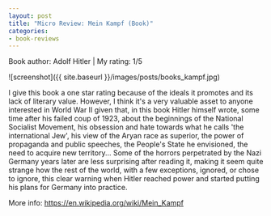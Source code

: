 ```yaml
---
layout: post
title: "Micro Review: Mein Kampf (Book)"
categories:
- book-reviews
---
```


<p>Book author: Adolf Hitler | My rating: 1/5</p>


![screenshot]({{ site.baseurl }}/images/posts/books_kampf.jpg)


<p>I give this book a one star rating because of the ideals it promotes and its lack of literary value. However, I think it's a very valuable asset to anyone interested in World War II given that, in this book Hitler himself wrote, some time after his failed coup of 1923, about the beginnings of the National Socialist Movement, his obsession and hate towards what he calls 'the international Jew', his view of the Aryan race as superior, the power of propaganda and public speeches, the People's State he envisioned, the need to acquire new territory... Some of the horrors perpetrated by the Nazi Germany years later are less surprising after reading it, making it seem quite strange how the rest of the world, with a few exceptions, ignored, or chose to ignore, this clear warning when Hitler reached power and started putting his plans for Germany into practice.</p>
<p>More info: <a href="https://en.wikipedia.org/wiki/Mein_Kampf">https://en.wikipedia.org/wiki/Mein_Kampf</a><p>


